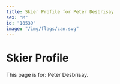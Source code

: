 ```yaml
---
title: Skier Profile for Peter Desbrisay
sex: "M"
id: "18539"
image: "/img/flags/can.svg" 
---
```


# Skier Profile

This page is for: Peter Desbrisay.
    